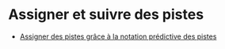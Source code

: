 # Assigner et suivre des pistes

  * [Assigner des pistes grâce à la notation prédictive des pistes](track_leads/lead_scoring)

